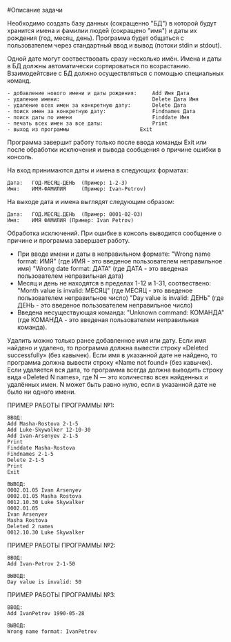 #Описание задачи

Необходимо создать базу данных (сокращенно "БД") в которой будут хранится имена и фамилии людей (сокращено "имя") и даты их рождения (год, месяц, день). Программа будет общаться с пользователем через стандартный ввод и вывод (потоки stdin и stdout).

Одной дате могут соотвествовать сразу несколько имён. Имена и даты в БД должны автоматически сортироваться по возрастанию. Взаимодейтсвие с БД должно осуществляться с помощью специальных команд. 
```
- добавление нового имени и даты рождения:     Add Имя Дата
- удаление имени:                              Delete Дата Имя
- удаление всех имен за конкретную дату:       Delete Дата
- поиск имен за конкретную дату:               Findnames Дата
- поиск даты по имени                          Finddate Имя
- печать всех имен за все даты:                Print
- выход из программы		               Exit
```

Программа завершит работу только после ввода команды Exit или после обработки
исключения и вывода сообщения о причине ошибки в консоль.

На вход принимаются даты и имена в следующих форматах:
```
Дата:   ГОД-МЕСЯЦ-ДЕНЬ 	(Пример: 1-2-3)
Имя:    ИМЯ-ФАМИЛИЯ    	(Пример: Ivan-Petrov)
```
На выходе дата и имена выглядят следующим образом:
```
Дата: 	ГОД.МЕСЯЦ.ДЕНЬ  (Пример: 0001-02-03)
Имя: 	ИМЯ ФАМИЛИЯ	(Пример: Ivan Petrov)
```

Обработка исключений. При ошибке в консоль выводится сообщение о причине и программа завершает работу.
- При вводе имени и даты в неправильном формате:
"Wrong name format: ИМЯ"  (где ИМЯ - это введеное пользователем неправильное имя)
"Wrong date format: ДАТА" (где ДАТА - это введеная пользователем неправильная дата)
- Месяц и день не находятся в пределах 1-12 и 1-31, соотвествено:
"Month value is invalid: МЕСЯЦ" (где МЕСЯЦ - это введеное пользователем неправильное число)
"Day value is invalid: ДЕНЬ" (где ДЕНЬ - это введеное пользователем неправильное число)
- Введена несуществующая команда:
"Unknown command: КОМАНДА"(где КОМАНДА - это введеная пользователем неправильная команда).

Удалить можно только ранее добавленное имя или дату. Если имя найдено и удалено, то программа должна вывести строку «Deleted successfully» (без кавычек). Если имя в указанной дате не найдено, то программа должна вывести строку «Name not found» (без кавычек). Если удаляется вся дата, то программа всегда должна выводить строку вида «Deleted N names», где N — это количество всех найденных и удалённых имен. N может быть равно нулю, если в указанной дате не было ни одного имени.

ПРИМЕР РАБОТЫ ПРОГРАММЫ №1:
```
ВВОД:
Add Masha-Rostova 2-1-5
Add Luke-Skywalker 12-10-30
Add Ivan-Arsenyev 2-1-5
Print
Finddate Masha-Rostova
Findnames 2-1-5
Delete 2-1-5
Print
Exit

ВЫВОД:
0002.01.05 Ivan Arsenyev
0002.01.05 Masha Rostova
0012.10.30 Luke Skywalker
0002.01.05
Ivan Arsenyev
Masha Rostova
Deleted 2 names
0012.10.30 Luke Skywalker
```

ПРИМЕР РАБОТЫ ПРОГРАММЫ №2:
```
ВВОД:
Add Ivan-Petrov 2-1-50

ВЫВОД:
Day value is invalid: 50
```

ПРИМЕР РАБОТЫ ПРОГРАММЫ №3:
```
ВВОД:
Add IvanPetrov 1990-05-28

ВЫВОД:
Wrong name format: IvanPetrov
```
